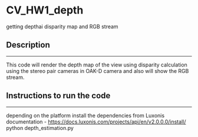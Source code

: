 # CV_HW1_depth
getting depthai disparity map and RGB stream
## Description
---------------------------
This code will render the depth map of the view using disparity calculation using the stereo pair cameras in OAK-D camera and also will show the RGB stream.
## Instructions to run the code
----------------------------------------
depending on the platform install the dependencies from Luxonis documentation - https://docs.luxonis.com/projects/api/en/v2.0.0.0/install/
<br>
python depth_estimation.py
